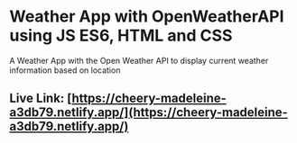 # Weather App with OpenWeatherAPI using JS ES6, HTML and CSS
A Weather App with the Open Weather API to display current weather information based on location
## Live Link: [https://cheery-madeleine-a3db79.netlify.app/](https://cheery-madeleine-a3db79.netlify.app/)
